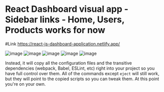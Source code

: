 # React Dashboard visual app - Sidebar links - Home, Users, Products works for now

#Link
https://react-js-dashboard-application.netlify.app/



![image](https://user-images.githubusercontent.com/25538870/211641633-a1d375c1-d53f-4c04-862f-b4238d006d79.png)
![image](https://user-images.githubusercontent.com/25538870/211641723-5d0aba5a-a784-4ca0-82a5-cfe27eed4d59.png)
![image](https://user-images.githubusercontent.com/25538870/211642026-2c97b354-70f4-45a2-a59a-fbea08f7f136.png)
![image](https://user-images.githubusercontent.com/25538870/211641868-8d240edb-d3d0-4109-a4bd-f7ceedb6f255.png)
![image](https://user-images.githubusercontent.com/25538870/211641935-8c4c023a-b929-4cdf-bcf8-98d286fb78f3.png)

Instead, it will copy all the configuration files and the transitive dependencies (webpack, Babel, ESLint, etc) right into your project so you have full control over them. All of the commands except `eject` will still work, but they will point to the copied scripts so you can tweak them. At this point you're on your own.

